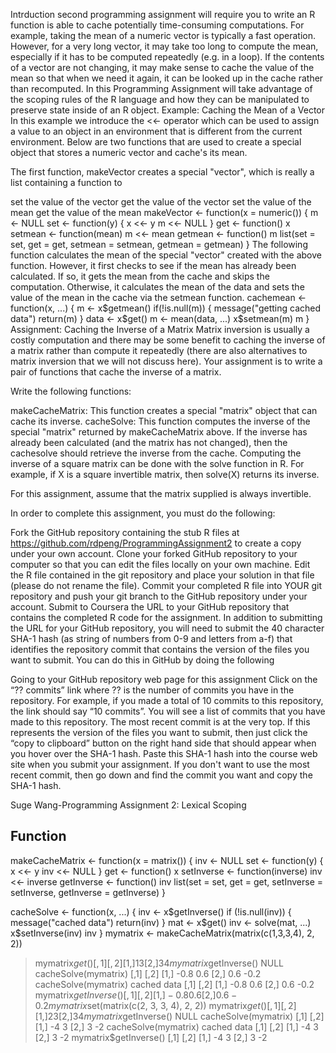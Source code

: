 Intrduction
second programming assignment will require you to write an R function is able to cache potentially time-consuming computations. For example, taking the mean of a numeric vector is typically a fast operation. However, for a very long vector, it may take too long to compute the mean, especially if it has to be computed repeatedly (e.g. in a loop). If the contents of a vector are not changing, it may make sense to cache the value of the mean so that when we need it again, it can be looked up in the cache rather than recomputed. In this Programming Assignment will take advantage of the scoping rules of the R language and how they can be manipulated to preserve state inside of an R object.
Example: Caching the Mean of a Vector
In this example we introduce the <<- operator which can be used to assign a value to an object in an environment that is different from the current environment. Below are two functions that are used to create a special object that stores a numeric vector and cache's its mean.

The first function, makeVector creates a special "vector", which is really a list containing a function to

set the value of the vector
get the value of the vector
set the value of the mean
get the value of the mean
makeVector <- function(x = numeric()) {
  m <- NULL
  set <- function(y) {
    x <<- y
    m <<- NULL
  }
  get <- function() x
  setmean <- function(mean) m <<- mean
  getmean <- function() m
  list(set = set, get = get,
       setmean = setmean,
       getmean = getmean)
}
The following function calculates the mean of the special "vector" created with the above function. However, it first checks to see if the mean has already been calculated. If so, it gets the mean from the cache and skips the computation. Otherwise, it calculates the mean of the data and sets the value of the mean in the cache via the setmean function.
cachemean <- function(x, ...) {
        m <- x$getmean()
        if(!is.null(m)) {
                message("getting cached data")
                return(m)
        }
        data <- x$get()
        m <- mean(data, ...)
        x$setmean(m)
        m
}
Assignment: Caching the Inverse of a Matrix
Matrix inversion is usually a costly computation and there may be some benefit to caching the inverse of a matrix rather than compute it repeatedly (there are also alternatives to matrix inversion that we will not discuss here). Your assignment is to write a pair of functions that cache the inverse of a matrix.

Write the following functions:

makeCacheMatrix: This function creates a special "matrix" object that can cache its inverse.
cacheSolve: This function computes the inverse of the special "matrix" returned by makeCacheMatrix above. If the inverse has already been calculated (and the matrix has not changed), then the cachesolve should retrieve the inverse from the cache.
Computing the inverse of a square matrix can be done with the solve function in R. For example, if X is a square invertible matrix, then solve(X) returns its inverse.

For this assignment, assume that the matrix supplied is always invertible.

In order to complete this assignment, you must do the following:

Fork the GitHub repository containing the stub R files at https://github.com/rdpeng/ProgrammingAssignment2 to create a copy under your own account.
Clone your forked GitHub repository to your computer so that you can edit the files locally on your own machine.
Edit the R file contained in the git repository and place your solution in that file (please do not rename the file).
Commit your completed R file into YOUR git repository and push your git branch to the GitHub repository under your account.
Submit to Coursera the URL to your GitHub repository that contains the completed R code for the assignment.
In addition to submitting the URL for your GitHub repository, you will need to submit the 40 character SHA-1 hash (as string of numbers from 0-9 and letters from a-f) that identifies the repository commit that contains the version of the files you want to submit. You can do this in GitHub by doing the following

Going to your GitHub repository web page for this assignment
Click on the “?? commits” link where ?? is the number of commits you have in the repository. For example, if you made a total of 10 commits to this repository, the link should say “10 commits”.
You will see a list of commits that you have made to this repository. The most recent commit is at the very top. If this represents the version of the files you want to submit, then just click the “copy to clipboard” button on the right hand side that should appear when you hover over the SHA-1 hash. Paste this SHA-1 hash into the course web site when you submit your assignment. If you don't want to use the most recent commit, then go down and find the commit you want and copy the SHA-1 hash.

Suge Wang-Programming Assignment 2: Lexical Scoping
## Function

makeCacheMatrix <- function(x = matrix()) {
  inv <- NULL
  set <- function(y) {
    x <<- y
    inv <<- NULL
  }
  get <- function() x
  setInverse <- function(inverse) inv <<- inverse
  getInverse <- function() inv
  list(set = set,
       get = get,
       setInverse = setInverse,
       getInverse = getInverse)
}


cacheSolve <- function(x, ...) {
  inv <- x$getInverse()
  if (!is.null(inv)) {
    message("cached data")
    return(inv)
  }
  mat <- x$get()
  inv <- solve(mat, ...)
  x$setInverse(inv)
  inv
}
mymatrix <- makeCacheMatrix(matrix(c(1,3,3,4), 2, 2))
> mymatrix$get()
     [,1] [,2]
[1,]    1    3
[2,]    3    4
> mymatrix$getInverse()
NULL
> cacheSolve(mymatrix)
     [,1] [,2]
[1,] -0.8  0.6
[2,]  0.6 -0.2
> cacheSolve(mymatrix)
cached data
     [,1] [,2]
[1,] -0.8  0.6
[2,]  0.6 -0.2
> mymatrix$getInverse()
     [,1] [,2]
[1,] -0.8  0.6
[2,]  0.6 -0.2
> mymatrix$set(matrix(c(2, 3, 3, 4), 2, 2))
> mymatrix$get()
     [,1] [,2]
[1,]    2    3
[2,]    3    4
> mymatrix$getInverse()
NULL
>cacheSolve(mymatrix)
     [,1] [,2]
[1,]   -4    3
[2,]    3   -2
> cacheSolve(mymatrix)
cached data
     [,1] [,2]
[1,]   -4    3
[2,]    3   -2
> mymatrix$getInverse()
     [,1] [,2]
[1,]   -4    3
[2,]    3   -2



